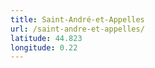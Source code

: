 ```yaml
---
title: Saint-André-et-Appelles
url: /saint-andre-et-appelles/
latitude: 44.823
longitude: 0.22
---
```

